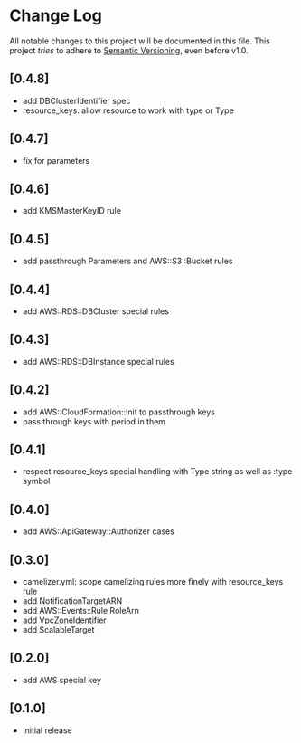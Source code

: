 # Change Log

All notable changes to this project will be documented in this file.
This project *tries* to adhere to [Semantic Versioning](http://semver.org/), even before v1.0.

## [0.4.8]
- add DBClusterIdentifier spec
- resource_keys: allow resource to work with type or Type

## [0.4.7]
- fix for parameters

## [0.4.6]
- add KMSMasterKeyID rule

## [0.4.5]
- add passthrough Parameters and AWS::S3::Bucket rules

## [0.4.4]
- add AWS::RDS::DBCluster special rules

## [0.4.3]
- add AWS::RDS::DBInstance special rules

## [0.4.2]
- add AWS::CloudFormation::Init to passthrough keys
- pass through keys with period in them

## [0.4.1]
- respect resource_keys special handling with Type string as well as :type symbol

## [0.4.0]
- add AWS::ApiGateway::Authorizer cases

## [0.3.0]
- camelizer.yml: scope camelizing rules more finely with resource_keys rule
- add NotificationTargetARN
- add AWS::Events::Rule RoleArn
- add VpcZoneIdentifier
- add ScalableTarget

## [0.2.0]
- add AWS special key

## [0.1.0]
- Initial release
